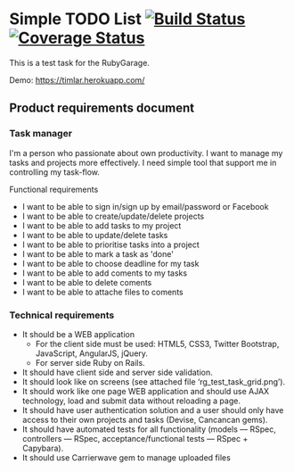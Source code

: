 # Simple TODO List [![Build Status](https://travis-ci.org/timlar/rubygarage.svg?branch=master)](https://travis-ci.org/timlar/rubygarage) [![Coverage Status](https://coveralls.io/repos/timlar/rubygarage/badge.svg?branch=master)](https://coveralls.io/r/timlar/rubygarage?branch=master)

This is a test task for the RubyGarage.

Demo: https://timlar.herokuapp.com/

## Product requirements document

### Task manager

I'm a person who passionate about own productivity. I want to manage my tasks
and projects more effectively. I need simple tool that support me in
controlling my task-flow.

Functional requirements

- I want to be able to sign in/sign up by email/password or Facebook
- I want to be able to create/update/delete projects
- I want to be able to add tasks to my project
- I want to be able to update/delete tasks
- I want to be able to prioritise tasks into a project
- I want to be able to mark a task as 'done'
- I want to be able to choose deadline for my task
- I want to be able to add coments to my tasks
- I want to be able to delete coments
- I want to be able to attache files to coments

### Technical requirements

- It should be a WEB application
  - For the client side must be used: HTML5, CSS3, Twitter Bootstrap, JavaScript, AngularJS, jQuery.
  - For server side Ruby on Rails.
- It should have client side and server side validation.
- It should look like on screens (see attached file ‘rg_test_task_grid.png’).
- It should work like one page WEB application and should use AJAX technology, load and submit data without reloading a page.
- It should have user authentication solution and a user should only have access to their own projects and tasks (Devise, Cancancan gems).
- It should have automated tests for all functionality (models — RSpec, controllers — RSpec, acceptance/functional tests — RSpec + Capybara).
- It should use Carrierwave gem to manage uploaded files

